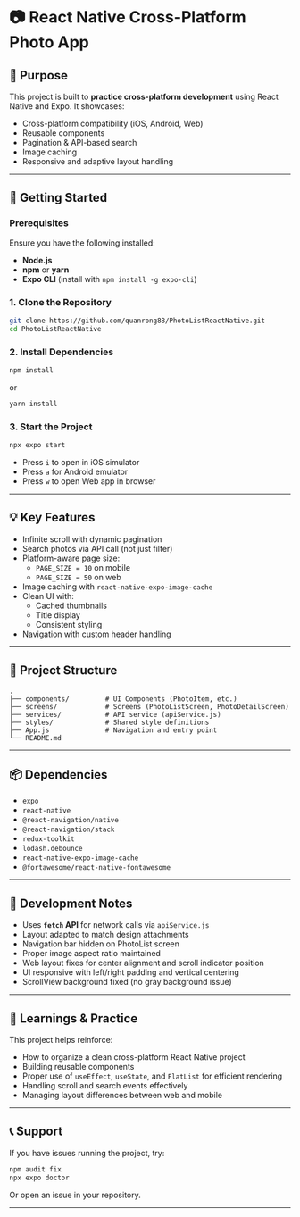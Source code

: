 # 📷 React Native Cross-Platform Photo App

## 📌 Purpose

This project is built to **practice cross-platform development** using React Native and Expo. It showcases:

- Cross-platform compatibility (iOS, Android, Web)
- Reusable components
- Pagination & API-based search
- Image caching
- Responsive and adaptive layout handling

---

## 🚀 Getting Started

### Prerequisites

Ensure you have the following installed:

- **Node.js**
- **npm** or **yarn**
- **Expo CLI** (install with `npm install -g expo-cli`)

### 1. Clone the Repository

```bash
git clone https://github.com/quanrong88/PhotoListReactNative.git
cd PhotoListReactNative
```

### 2. Install Dependencies

```bash
npm install
```

or

```bash
yarn install
```

### 3. Start the Project

```bash
npx expo start
```

- Press `i` to open in iOS simulator
- Press `a` for Android emulator
- Press `w` to open Web app in browser

---

## 💡 Key Features

- Infinite scroll with dynamic pagination
- Search photos via API call (not just filter)
- Platform-aware page size:  
  - `PAGE_SIZE = 10` on mobile  
  - `PAGE_SIZE = 50` on web
- Image caching with `react-native-expo-image-cache`
- Clean UI with:
  - Cached thumbnails
  - Title display
  - Consistent styling
- Navigation with custom header handling

---

## 📁 Project Structure

```
.
├── components/         # UI Components (PhotoItem, etc.)
├── screens/            # Screens (PhotoListScreen, PhotoDetailScreen)
├── services/           # API service (apiService.js)
├── styles/             # Shared style definitions
├── App.js              # Navigation and entry point
└── README.md
```

---

## 📦 Dependencies

- `expo`
- `react-native`
- `@react-navigation/native`
- `@react-navigation/stack`
- `redux-toolkit`
- `lodash.debounce`
- `react-native-expo-image-cache`
- `@fortawesome/react-native-fontawesome`

---

## 🧪 Development Notes

- Uses **`fetch` API** for network calls via `apiService.js`
- Layout adapted to match design attachments
- Navigation bar hidden on PhotoList screen
- Proper image aspect ratio maintained
- Web layout fixes for center alignment and scroll indicator position
- UI responsive with left/right padding and vertical centering
- ScrollView background fixed (no gray background issue)

---

## 🧠 Learnings & Practice

This project helps reinforce:

- How to organize a clean cross-platform React Native project
- Building reusable components
- Proper use of `useEffect`, `useState`, and `FlatList` for efficient rendering
- Handling scroll and search events effectively
- Managing layout differences between web and mobile

---

## 📞 Support

If you have issues running the project, try:

```bash
npm audit fix
npx expo doctor
```

Or open an issue in your repository.

---